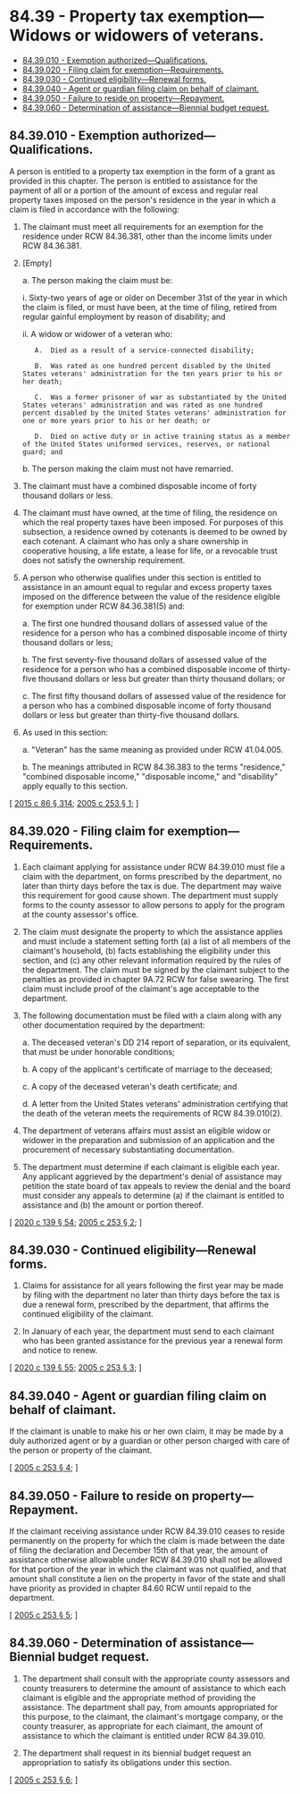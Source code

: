 # 84.39 - Property tax exemption—Widows or widowers of veterans.
* [84.39.010 - Exemption authorized—Qualifications.](#8439010---exemption-authorizedqualifications)
* [84.39.020 - Filing claim for exemption—Requirements.](#8439020---filing-claim-for-exemptionrequirements)
* [84.39.030 - Continued eligibility—Renewal forms.](#8439030---continued-eligibilityrenewal-forms)
* [84.39.040 - Agent or guardian filing claim on behalf of claimant.](#8439040---agent-or-guardian-filing-claim-on-behalf-of-claimant)
* [84.39.050 - Failure to reside on property—Repayment.](#8439050---failure-to-reside-on-propertyrepayment)
* [84.39.060 - Determination of assistance—Biennial budget request.](#8439060---determination-of-assistancebiennial-budget-request)
## 84.39.010 - Exemption authorized—Qualifications.
A person is entitled to a property tax exemption in the form of a grant as provided in this chapter. The person is entitled to assistance for the payment of all or a portion of the amount of excess and regular real property taxes imposed on the person's residence in the year in which a claim is filed in accordance with the following:

1. The claimant must meet all requirements for an exemption for the residence under RCW 84.36.381, other than the income limits under RCW 84.36.381.

2. [Empty]

   a. The person making the claim must be:

      i. Sixty-two years of age or older on December 31st of the year in which the claim is filed, or must have been, at the time of filing, retired from regular gainful employment by reason of disability; and

      ii. A widow or widower of a veteran who:

          A.  Died as a result of a service-connected disability;

          B.  Was rated as one hundred percent disabled by the United States veterans' administration for the ten years prior to his or her death;

          C.  Was a former prisoner of war as substantiated by the United States veterans' administration and was rated as one hundred percent disabled by the United States veterans' administration for one or more years prior to his or her death; or

          D.  Died on active duty or in active training status as a member of the United States uniformed services, reserves, or national guard; and

   b. The person making the claim must not have remarried.

3. The claimant must have a combined disposable income of forty thousand dollars or less.

4. The claimant must have owned, at the time of filing, the residence on which the real property taxes have been imposed. For purposes of this subsection, a residence owned by cotenants is deemed to be owned by each cotenant. A claimant who has only a share ownership in cooperative housing, a life estate, a lease for life, or a revocable trust does not satisfy the ownership requirement.

5. A person who otherwise qualifies under this section is entitled to assistance in an amount equal to regular and excess property taxes imposed on the difference between the value of the residence eligible for exemption under RCW 84.36.381(5) and:

   a. The first one hundred thousand dollars of assessed value of the residence for a person who has a combined disposable income of thirty thousand dollars or less;

   b. The first seventy-five thousand dollars of assessed value of the residence for a person who has a combined disposable income of thirty-five thousand dollars or less but greater than thirty thousand dollars; or

   c. The first fifty thousand dollars of assessed value of the residence for a person who has a combined disposable income of forty thousand dollars or less but greater than thirty-five thousand dollars.

6. As used in this section:

   a. "Veteran" has the same meaning as provided under RCW 41.04.005.

   b. The meanings attributed in RCW 84.36.383 to the terms "residence," "combined disposable income," "disposable income," and "disability" apply equally to this section.

\[ [2015 c 86 § 314](http://lawfilesext.leg.wa.gov/biennium/2015-16/Pdf/Bills/Session%20Laws/Senate/5275-S.SL.pdf?cite=2015%20c%2086%20§%20314); [2005 c 253 § 1](http://lawfilesext.leg.wa.gov/biennium/2005-06/Pdf/Bills/Session%20Laws/House/1509-S.SL.pdf?cite=2005%20c%20253%20§%201); \]

## 84.39.020 - Filing claim for exemption—Requirements.
1. Each claimant applying for assistance under RCW 84.39.010 must file a claim with the department, on forms prescribed by the department, no later than thirty days before the tax is due. The department may waive this requirement for good cause shown. The department must supply forms to the county assessor to allow persons to apply for the program at the county assessor's office.

2. The claim must designate the property to which the assistance applies and must include a statement setting forth (a) a list of all members of the claimant's household, (b) facts establishing the eligibility under this section, and (c) any other relevant information required by the rules of the department. The claim must be signed by the claimant subject to the penalties as provided in chapter 9A.72 RCW for false swearing. The first claim must include proof of the claimant's age acceptable to the department.

3. The following documentation must be filed with a claim along with any other documentation required by the department:

   a. The deceased veteran's DD 214 report of separation, or its equivalent, that must be under honorable conditions;

   b. A copy of the applicant's certificate of marriage to the deceased;

   c. A copy of the deceased veteran's death certificate; and

   d. A letter from the United States veterans' administration certifying that the death of the veteran meets the requirements of RCW 84.39.010(2).

4. The department of veterans affairs must assist an eligible widow or widower in the preparation and submission of an application and the procurement of necessary substantiating documentation.

5. The department must determine if each claimant is eligible each year. Any applicant aggrieved by the department's denial of assistance may petition the state board of tax appeals to review the denial and the board must consider any appeals to determine (a) if the claimant is entitled to assistance and (b) the amount or portion thereof.

\[ [2020 c 139 § 54](http://lawfilesext.leg.wa.gov/biennium/2019-20/Pdf/Bills/Session%20Laws/Senate/5402.SL.pdf?cite=2020%20c%20139%20§%2054); [2005 c 253 § 2](http://lawfilesext.leg.wa.gov/biennium/2005-06/Pdf/Bills/Session%20Laws/House/1509-S.SL.pdf?cite=2005%20c%20253%20§%202); \]

## 84.39.030 - Continued eligibility—Renewal forms.
1. Claims for assistance for all years following the first year may be made by filing with the department no later than thirty days before the tax is due a renewal form, prescribed by the department, that affirms the continued eligibility of the claimant.

2. In January of each year, the department must send to each claimant who has been granted assistance for the previous year a renewal form and notice to renew.

\[ [2020 c 139 § 55](http://lawfilesext.leg.wa.gov/biennium/2019-20/Pdf/Bills/Session%20Laws/Senate/5402.SL.pdf?cite=2020%20c%20139%20§%2055); [2005 c 253 § 3](http://lawfilesext.leg.wa.gov/biennium/2005-06/Pdf/Bills/Session%20Laws/House/1509-S.SL.pdf?cite=2005%20c%20253%20§%203); \]

## 84.39.040 - Agent or guardian filing claim on behalf of claimant.
If the claimant is unable to make his or her own claim, it may be made by a duly authorized agent or by a guardian or other person charged with care of the person or property of the claimant.

\[ [2005 c 253 § 4](http://lawfilesext.leg.wa.gov/biennium/2005-06/Pdf/Bills/Session%20Laws/House/1509-S.SL.pdf?cite=2005%20c%20253%20§%204); \]

## 84.39.050 - Failure to reside on property—Repayment.
If the claimant receiving assistance under RCW 84.39.010 ceases to reside permanently on the property for which the claim is made between the date of filing the declaration and December 15th of that year, the amount of assistance otherwise allowable under RCW 84.39.010 shall not be allowed for that portion of the year in which the claimant was not qualified, and that amount shall constitute a lien on the property in favor of the state and shall have priority as provided in chapter 84.60 RCW until repaid to the department.

\[ [2005 c 253 § 5](http://lawfilesext.leg.wa.gov/biennium/2005-06/Pdf/Bills/Session%20Laws/House/1509-S.SL.pdf?cite=2005%20c%20253%20§%205); \]

## 84.39.060 - Determination of assistance—Biennial budget request.
1. The department shall consult with the appropriate county assessors and county treasurers to determine the amount of assistance to which each claimant is eligible and the appropriate method of providing the assistance. The department shall pay, from amounts appropriated for this purpose, to the claimant, the claimant's mortgage company, or the county treasurer, as appropriate for each claimant, the amount of assistance to which the claimant is entitled under RCW 84.39.010.

2. The department shall request in its biennial budget request an appropriation to satisfy its obligations under this section.

\[ [2005 c 253 § 6](http://lawfilesext.leg.wa.gov/biennium/2005-06/Pdf/Bills/Session%20Laws/House/1509-S.SL.pdf?cite=2005%20c%20253%20§%206); \]

